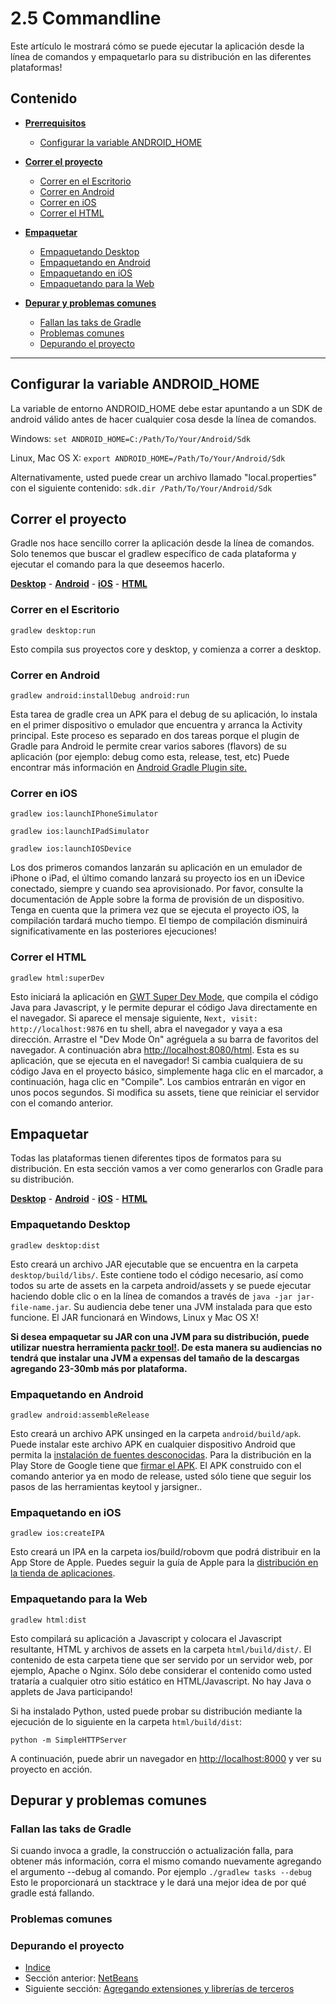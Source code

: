 # 2.5 Commandline

Este artículo le mostrará cómo se puede ejecutar la aplicación desde la línea de comandos y empaquetarlo para su distribución en las diferentes plataformas!

## Contenido

- [**Prerrequisitos**](#configurar-la-variable-android_home)

    - [Configurar la variable ANDROID_HOME](#configurar-la-variable-android_home)

- [**Correr el proyecto**](#correr-el-proyecto)
    - [Correr en el Escritorio](#correr-en-el-escritorio)
    - [Correr en Android](#correr-en-android)
    - [Correr en iOS](#correr-en-ios)
    - [Correr el HTML](#correr-el-html)

- [**Empaquetar**](#empaquetar)
    - [Empaquetando Desktop](#empaquetando-desktop)
    - [Empaquetando en Android](#empaquetando-en-android)
    - [Empaquetando en iOS](#empaquetando-en-ios)
    - [Empaquetando para la Web](#empaquetando-para-la-web)

- [**Depurar y problemas comunes**](#depurar-y-problemas-comunes)
    - [Fallan las taks de Gradle](#fallan-las-taks-de-gradle)
    - [Problemas comunes](#problemas-comunes)
    - [Depurando el proyecto](#depurando-el-proyecto)

***

## Configurar la variable ANDROID_HOME

La variable de entorno ANDROID_HOME debe estar apuntando a un SDK de android válido antes de hacer cualquier cosa desde la línea de comandos.

Windows: `set ANDROID_HOME=C:/Path/To/Your/Android/Sdk`

Linux, Mac OS X: `export ANDROID_HOME=/Path/To/Your/Android/Sdk`

Alternativamente, usted puede crear un archivo llamado "local.properties" con el siguiente contenido: `sdk.dir /Path/To/Your/Android/Sdk`

## Correr el proyecto

Gradle nos hace sencillo correr la aplicación desde la línea de comandos. Solo tenemos que buscar el gradlew específico de cada plataforma y ejecutar el comando para la que deseemos hacerlo.

[**Desktop**](#correr-en-el-escritorio) - [**Android**](#correr-en-android) - [**iOS**](#correr-en-ios) - [**HTML**](#correr-el-html) 

### Correr en el Escritorio

`gradlew desktop:run`

Esto compila sus proyectos core y desktop, y comienza a correr a desktop.

### Correr en Android

`gradlew android:installDebug android:run`

Esta tarea de gradle crea un APK para el debug de su aplicación, lo instala en el primer dispositivo o emulador que encuentra y arranca la Activity principal. Este proceso es separado en dos tareas porque el plugin de Gradle para Android le permite crear varios sabores (flavors) de su aplicación (por ejemplo: debug como esta, release, test, etc)
Puede encontrar más información en [Android Gradle Plugin site.](http://tools.android.com/tech-docs/new-build-system/user-guide)

### Correr en iOS

`gradlew ios:launchIPhoneSimulator`

`gradlew ios:launchIPadSimulator`

`gradlew ios:launchIOSDevice`

Los dos primeros comandos lanzarán su aplicación en un emulador de iPhone o iPad, el último comando lanzará su proyecto ios en un iDevice conectado, siempre y cuando sea aprovisionado. Por favor, consulte la documentación de Apple sobre la forma de provisión de un dispositivo. Tenga en cuenta que la primera vez que se ejecuta el proyecto iOS, la compilación tardará mucho tiempo. El tiempo de compilación disminuirá significativamente en las posteriores ejecuciones!

### Correr el HTML

`gradlew html:superDev`

Esto iniciará la aplicación en [GWT Super Dev Mode](http://www.badlogicgames.com/wordpress/?p=3073), que compila el código Java para Javascript, y le permite depurar el código Java directamente en el navegador. Si aparece el mensaje siguiente, `Next, visit: http://localhost:9876` en tu shell, abra el navegador y vaya a esa dirección. Arrastre el "Dev Mode On" agréguela a su barra de favoritos del navegador. A continuación abra [http://localhost:8080/html](http://localhost:8080/html). Esta es su aplicación, que se ejecuta en el navegador! Si cambia cualquiera de su código Java en el proyecto básico, simplemente haga clic en el marcador, a continuación, haga clic en "Compile". Los cambios entrarán en vigor en unos pocos segundos. Si modifica su assets, tiene que reiniciar el servidor con el comando anterior.

## Empaquetar

Todas las plataformas tienen diferentes tipos de formatos para su distribución. En esta sección vamos a ver como generarlos con Gradle para su distribución.

[**Desktop**](#empaquetar-desktop) - [**Android**](#mpaquetar-en-android) - [**iOS**](#mpaquetar-en-ios) - [**HTML**](#mpaquetar-html)

### Empaquetando Desktop

`gradlew desktop:dist`

Esto creará un archivo JAR ejecutable que se encuentra en la carpeta `desktop/build/libs/`. Este contiene todo el código necesario, así como todos su arte de assets en la carpeta android/assets y se puede ejecutar haciendo doble clic o en la línea de comandos a través de `java -jar jar-file-name.jar`. Su audiencia debe tener una JVM instalada para que esto funcione. El JAR funcionará en Windows, Linux y Mac OS X!

**Si desea empaquetar su JAR con una JVM para su distribución, puede utilizar nuestra herramienta [packr tool!](https://github.com/libgdx/packr). De esta manera su audiencias no tendrá que instalar una JVM a expensas del tamaño de la descargas agregando 23-30mb más por plataforma.**

### Empaquetando en Android

`gradlew android:assembleRelease`

Esto creará un archivo APK unsinged en la carpeta `android/build/apk`. Puede instalar este archivo APK en cualquier dispositivo Android que permita la [instalación de fuentes desconocidas](http://developer.android.com/distribute/open.html#unknown-sources). Para la distribución en la Play Store de Google tiene que [firmar el APK](http://developer.android.com/tools/publishing/app-signing.html). El APK construido con el comando anterior ya en modo de release, usted sólo tiene que seguir los pasos de las herramientas keytool y jarsigner..

### Empaquetando en iOS

`gradlew ios:createIPA`

Esto creará un IPA en la carpeta ios/build/robovm que podrá distribuir en la App Store de Apple. Puedes seguir la guía de Apple para la [distribución en la  tienda de aplicaciones](https://developer.apple.com/library/ios/documentation/IDEs/Conceptual/AppDistributionGuide/Introduction/Introduction.html).

### Empaquetando para la Web

`gradlew html:dist`

Esto compilará su aplicación a Javascript y colocara el Javascript resultante, HTML y archivos de assets en la carpeta `html/build/dist/`. El contenido de esta carpeta tiene que ser servido por un servidor web, por ejemplo, Apache o Nginx. Sólo debe considerar el contenido como usted trataría a cualquier otro sitio estático en HTML/Javascript. No hay Java o applets de Java participando!

Si ha instalado Python, usted puede probar su distribución mediante la ejecución de lo siguiente en la carpeta `html/build/dist`:

`python -m SimpleHTTPServer`

A continuación, puede abrir un navegador en [http://localhost:8000](http://localhost:8000/) y ver su proyecto en acción.

## Depurar y problemas comunes

### Fallan las taks de Gradle

Si cuando invoca a gradle, la construcción o actualización falla, para obtener más información, corra el mismo comando nuevamente agregando el argumento --debug al comando. Por ejemplo `./gradlew tasks --debug`
Esto le proporcionará un stacktrace y le dará una mejor idea de por qué gradle está fallando.

### Problemas comunes

### Depurando el proyecto

- [Indice](preface.md)
- Sección anterior: [NetBeans](02.4.md)
- Siguiente sección: [Agregando extensiones y librerías de terceros](02.6.md)
